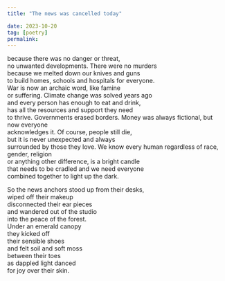 ```yaml
---
title: "The news was cancelled today" 

date: 2023-10-20
tag: [poetry]
permalink:
---
```

because there was no danger or threat,  
no unwanted developments. There were no murders  
because we melted down our knives and guns  
to build homes, schools and hospitals for everyone.  
War is now an archaic word, like famine  
or suffering. Climate change was solved years ago  
and every person has enough to eat and drink,  
has all the resources and support they need  
to thrive. Governments erased borders.
Money was always fictional, but now everyone  
acknowledges it. Of course, people still die,   
but it is never unexpected and always  
surrounded by those they love. We know
every human regardless of race, gender, religion  
or anything other difference, is a bright candle  
that needs to be cradled and we need everyone   
combined together to light up the dark.  

So the news anchors stood up from their desks,   
wiped off their makeup  
disconnected their ear pieces  
and wandered out of the studio  
into the peace of the forest.   
Under an emerald canopy   
they kicked off   
their sensible shoes  
and felt soil and soft moss  
between their toes  
as dappled light danced  
for joy over their skin. 

